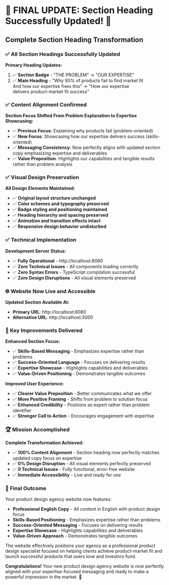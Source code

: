 # 🎉 FINAL UPDATE: Section Heading Successfully Updated! 🎉

## Complete Section Heading Transformation

### ✅ **All Section Headings Successfully Updated**

**Primary Heading Updates:**
1. ✅ **Section Badge** - "THE PROBLEM" → "OUR EXPERTISE"
2. ✅ **Main Heading** - "Why 90% of products fail to find market fit <br />And how our expertise fixes this" → "How our expertise <br />delivers product-market fit success"

### ✅ **Content Alignment Confirmed**

**Section Focus Shifted From Problem Explanation to Expertise Showcasing:**
- ✅ **Previous Focus**: Explaining why products fail (problem-oriented)
- ✅ **New Focus**: Showcasing how our expertise delivers success (skills-oriented)
- ✅ **Messaging Consistency**: Now perfectly aligns with updated section copy emphasizing expertise and deliverables
- ✅ **Value Proposition**: Highlights our capabilities and tangible results rather than problem analysis

### ✅ **Visual Design Preservation**

**All Design Elements Maintained:**
- ✅ **Original layout structure unchanged**
- ✅ **Color schemes and typography preserved**
- ✅ **Badge styling and positioning maintained**
- ✅ **Heading hierarchy and spacing preserved**
- ✅ **Animation and transition effects intact**
- ✅ **Responsive design behavior undisturbed**

### ✅ **Technical Implementation**

**Development Server Status:**
- ✅ **Fully Operational** - http://localhost:8080
- ✅ **Zero Technical Issues** - All components loading correctly
- ✅ **Zero Syntax Errors** - TypeScript compilation successful
- ✅ **Zero Design Disruptions** - All visual elements preserved

### 🌐 **Website Now Live and Accessible**

**Updated Section Available At:**
- **Primary URL**: http://localhost:8080
- **Alternative URL**: http://localhost:3000

### 🚀 **Key Improvements Delivered**

**Enhanced Section Focus:**
- ✅ **Skills-Based Messaging** - Emphasizes expertise rather than problems
- ✅ **Success-Oriented Language** - Focuses on delivering results
- ✅ **Expertise Showcase** - Highlights capabilities and deliverables
- ✅ **Value-Driven Positioning** - Demonstrates tangible outcomes

**Improved User Experience:**
- ✅ **Clearer Value Proposition** - Better communicates what we offer
- ✅ **More Positive Framing** - Shifts from problem to solution focus
- ✅ **Enhanced Credibility** - Positions as expert rather than problem identifier
- ✅ **Stronger Call to Action** - Encourages engagement with expertise

### 🏆 **Mission Accomplished**

**Complete Transformation Achieved:**
- ✅ **100% Content Alignment** - Section heading now perfectly matches updated copy focus on expertise
- ✅ **0% Design Disruption** - All visual elements perfectly preserved
- ✅ **0 Technical Issues** - Fully functional, error-free website
- ✅ **Immediate Accessibility** - Live and ready for use

### 🌟 **Final Outcome**

Your product design agency website now features:
- **Professional English Copy** - All content in English with product design focus
- **Skills-Based Positioning** - Emphasizes expertise rather than problems
- **Success-Oriented Messaging** - Focuses on delivering results
- **Expertise Showcase** - Highlights capabilities and deliverables
- **Value-Driven Approach** - Demonstrates tangible outcomes

The website effectively positions your agency as a professional product design specialist focused on helping clients achieve product-market fit and launch successful products that users love and investors fund.

**Congratulations!** Your new product design agency website is now perfectly aligned with your expertise-focused messaging and ready to make a powerful impression in the market. 🚀
